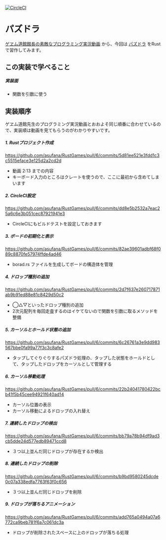 [![CircleCI](https://circleci.com/gh/asufana/RustGames.svg?style=svg)](https://circleci.com/gh/asufana/RustGames)

# パズドラ

[ゲヱム道館館長の素敵なプログラミング実況動画](https://www.youtube.com/channel/UCj3K2Xy0nQr3Jdc0nd-8zQw) から、今回は [パズドラ](https://www.youtube.com/watch?v=WUHzFk5X-aQ) をRustで習作してみます。



## この実装で学べること

##### 実装面

- 関数を引数に使う



## 実装順序

ゲヱム道館先生のプログラミング実況動画とおおよそ同じ順番に合わせているので、実装順は動画を見てもらうのがわかりやすいです。

##### 1. Rustプロジェクト作成

https://github.com/asufana/RustGames/pull/6/commits/5d81ee521e3fdd1c3c5515eface3e125d2a2cd2d

- 動画 2:13 までの内容
- キーボード入力のところはクレートを使うので、ここに最初から含めてしまいます



##### 2. CircleCI設定

https://github.com/asufana/RustGames/pull/6/commits/dd8e5b2532a7eac25a6c6e3b051cec87921941e3

- CircleCIにもビルドテストを設定しておきます



##### 3. ボードの初期化と表示

https://github.com/asufana/RustGames/pull/6/commits/82ae39601adbf68f089c8870fe57974ffde4ad46

- borad.rs ファイルを生成してボードの構造体を管理



##### 4. ドロップ種別の追加

https://github.com/asufana/RustGames/pull/6/commits/2d7f637e260717871ab9b91ed88e81c8429d50c2

- ◯△▽といったドロップ種別の追加
- 2次元配列を毎回走査するのはイケてないので関数を引数に取るメソッドを整備



##### 5. カーソルとホールド状態の追加

https://github.com/asufana/RustGames/pull/6/commits/6c26761a3e9dd983567bbe0fa99a77f3c3c8afe2

- タップしてぐりぐりするパズドラ処理の、タップした状態をホールドとして、タップしたドロップをカーソルとして管理する



##### 6. カーソル移動処理

https://github.com/asufana/RustGames/pull/6/commits/22b24041780422bcb41f5b45cee94921f640ad14

- カーソル位置の表示
- カーソル移動によるドロップの入れ替え



##### 7. 連続したドロップの検出

https://github.com/asufana/RustGames/pull/6/commits/bb79a78b94df9ad3cb5dde24d577edb89471ccd8

- ３つ以上並んだ同じドロップが存在するか検出



##### 8. 連続したドロップの削除

https://github.com/asufana/RustGames/pull/6/commits/b9bd9580245dcde0c07a338edfa7763f63f0c656

- ３つ以上並んだ同じドロップを削除



##### 9. ドロップが落ちるアニメーション

https://github.com/asufana/RustGames/pull/6/commits/add765a0494a07a6772ca9beb781f6a7c061dc3a

- ドロップが削除されたスペースに上のドロップが落ちる処理

